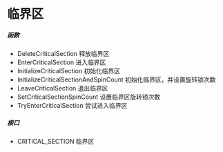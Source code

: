 # 临界区

##### 函数

- DeleteCriticalSection 释放临界区
- EnterCriticalSection 进入临界区
- InitializeCriticalSection 初始化临界区
- InitializeCriticalSectionAndSpinCount 初始化临界区，并设置旋转锁次数
- LeaveCriticalSection 退出临界区
- SetCriticalSectionSpinCount 设置临界区旋转锁次数
- TryEnterCriticalSection 尝试进入临界区

##### 接口
- CRITICAL_SECTION 临界区
